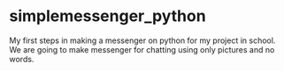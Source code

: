 # simplemessenger_python
My first steps in making a messenger on python for my project in school.
We are going to make messenger for chatting using only pictures and no words.
